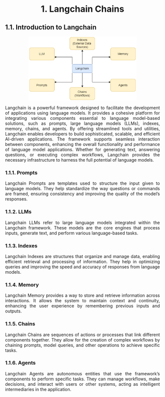 <h1 style="text-align: center;">1. Langchain Chains</h1>

<h2>1.1. Introduction to Langchain</h2>

<div>
<img 
style="display: block; 
           margin-left: auto;
           margin-right: auto;
           width: 70%;"
src="images/1_langchain.png" 
alt="Langchain Agents">
</div>


<div>
<p style="text-align: justify;">
Langchain is a powerful framework designed to facilitate the development 
of applications using language models. It provides a cohesive platform for 
integrating various components essential to language model-based solutions, 
such as prompts, large language models (LLMs), indexes, memory, chains, and 
agents. By offering streamlined tools and utilities, Langchain enables 
developers to build sophisticated, scalable, and efficient AI-driven 
applications. The framework supports seamless interaction between components,
enhancing the overall functionality and performance of language model 
applications. Whether for generating text, answering questions, or executing 
complex workflows, Langchain provides the necessary infrastructure to harness 
the full potential of language models.
</p>
</div>


<div>
<h3>1.1.1. Prompts</h3>
<p style="text-align: justify;">
Langchain Prompts are templates used to structure the input given to 
language models. They help standardize the way questions or commands are 
framed, ensuring consistency and improving the quality of the model’s 
responses.
</p>

<h3>1.1.2. LLMs</h3>
<p style="text-align: justify;">
Langchain LLMs refer to large language models integrated within the 
Langchain framework. These models are the core engines that process inputs, 
generate text, and perform various language-based tasks.
</p>

<h3>1.1.3. Indexes</h3>
<p style="text-align: justify;">
Langchain Indexes are structures that organize and manage data, enabling 
efficient retrieval and processing of information. They help in optimizing 
queries and improving the speed and accuracy of responses from language 
models.
</p>

<h3>1.1.4. Memory</h3>
<p style="text-align: justify;">
Langchain Memory provides a way to store and retrieve information across 
interactions. It allows the system to maintain context and continuity, 
enhancing the user experience by remembering previous inputs and outputs.
</p>

<h3>1.1.5. Chains</h3>
<p style="text-align: justify;">
Langchain Chains are sequences of actions or processes that link different 
components together. They allow for the creation of complex workflows by 
chaining prompts, model queries, and other operations to achieve specific 
tasks.
</p>

<h3>1.1.6. Agents</h3>
<p style="text-align: justify;">
Langchain Agents are autonomous entities that use the framework’s components 
to perform specific tasks. They can manage workflows, make decisions, and 
interact with users or other systems, acting as intelligent intermediaries 
in the application.
</p>
</div>


<h2></h2>
<div>
<p style="text-align: justify;">
</p>
</div>


<div>
<p style="text-align: justify;">
</p>
</div>